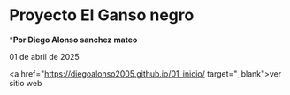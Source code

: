 # Proyecto El Ganso negro

***Por Diego Alonso sanchez mateo**

01 de abril de 2025


<a href="https://diegoalonso2005.github.io/01_inicio/
target="_blank">ver sitio web </a> 